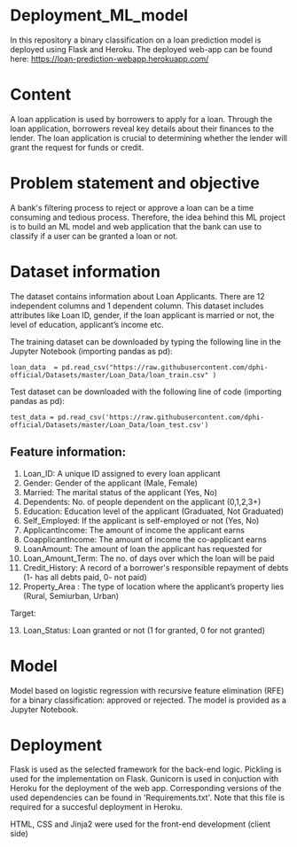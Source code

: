 # Deployment_ML_model

In this repository a binary classification on a loan prediction model is deployed using Flask and Heroku. The deployed web-app can be found here: https://loan-prediction-webapp.herokuapp.com/

# Content

A loan application is used by borrowers to apply for a loan. Through the loan application, borrowers reveal key details about their finances to the lender. The loan application is crucial to determining whether the lender will grant the request for funds or credit.

# Problem statement and objective

A bank's filtering process to reject or approve a loan can be a time consuming and tedious process. Therefore, the idea behind this ML project is to build an ML model and web application that the bank can use to classify if a user can be granted a loan or not. 

# Dataset information

The dataset contains information about Loan Applicants. There are 12 independent columns and 1 dependent column. This dataset includes attributes like Loan ID, gender, if the loan applicant is married or not, the level of education, applicant’s income etc.

The training dataset can be downloaded by typing the following line in the Jupyter Notebook (importing pandas as pd):

```
loan_data  = pd.read_csv("https://raw.githubusercontent.com/dphi-official/Datasets/master/Loan_Data/loan_train.csv" )

```

Test dataset can be downloaded with the following line of code (importing pandas as pd):

```
test_data = pd.read_csv('https://raw.githubusercontent.com/dphi-official/Datasets/master/Loan_Data/loan_test.csv')

```

## Feature information:

1. Loan_ID: A unique ID assigned to every loan applicant
2. Gender: Gender of the applicant (Male, Female)
3. Married: The marital status of the applicant (Yes, No)
4. Dependents: No. of people dependent on the applicant (0,1,2,3+)
5. Education: Education level of the applicant (Graduated, Not Graduated)
6. Self_Employed: If the applicant is self-employed or not (Yes, No)
7. ApplicantIncome: The amount of income the applicant earns
8. CoapplicantIncome: The amount of income the co-applicant earns
9. LoanAmount: The amount of loan the applicant has requested for
10. Loan_Amount_Term: The  no. of days over which the loan will be paid
11. Credit_History: A record of a borrower's responsible repayment of debts (1- has all debts paid, 0- not paid)
12. Property_Area : The type of location where the applicant’s property lies (Rural, Semiurban, Urban)

Target: 

13. Loan_Status: Loan granted or not (1 for granted, 0 for not granted)

# Model

Model based on logistic regression with recursive feature elimination (RFE) for a binary classification: approved or rejected. The model is provided as a Jupyter Notebook.

# Deployment

Flask is used as the selected framework for the back-end logic. Pickling is used for the implementation on Flask. Gunicorn is used in conjuction with Heroku for the deployment of the web app. 
Corresponding versions of the used dependencies can be found in 'Requirements.txt'. Note that this file is required for a succesful deployment in Heroku.  

HTML, CSS and Jinja2 were used for the front-end development (client side)

